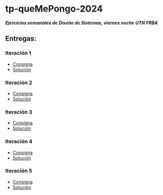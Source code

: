 tp-queMePongo-2024
===

***Ejercicios semanales de Diseño de Sistemas, viernes noche UTN FRBA***

## Entregas:

### Iteración 1
- [Consigna](https://docs.google.com/document/d/1k1f-9AuIohlBGB2soSNePJ6jLxM37_tZeSD-hW_esIQ/edit#heading=h.uyku9mnteh0t)
- [Solución](./Iteración%201/README.md)

### Iteración 2
- [Consigna](https://docs.google.com/document/d/10j6XB9zIhl5xox2xBEDEFsgPmueHMkyvLSHcLxl_27Y/edit)
- [Solución](./Iteración%202/README.md)

### Iteración 3
- [Consigna](https://docs.google.com/document/d/1XGb_Xt2v3viZY4RNky6zguL-ATv1iqEzHWhK4a6vsIk/edit#heading=h.uyku9mnteh0t)
- [Solución](./Iteración%203/README.md)

### Iteración 4
- [Consigna](https://docs.google.com/document/d/1sy9S9EeIQr8fhatKnfTCgOfjVniJDu2viI-Av0gn0xY/edit#heading=h.uyku9mnteh0t)
- [Solución](./Iteración%204/README.md)

### Iteración 5
- [Consigna](https://docs.google.com/document/d/1wS622pMwZrDK9ilL_hEt5bBE04vKUKZILx8cIQ-aQzU/edit)
- [Solución](./Iteración%205/README.md)
